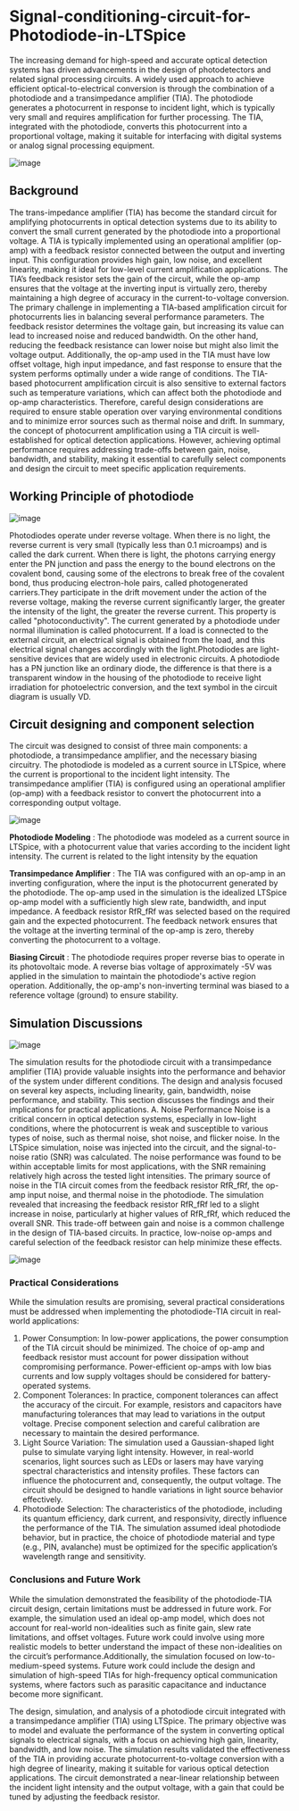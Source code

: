 # Signal-conditioning-circuit-for-Photodiode-in-LTSpice
The increasing demand for high-speed and accurate optical detection systems has driven advancements in the design of photodetectors and related signal processing circuits. A widely used approach to achieve efficient optical-to-electrical conversion is through the combination of a photodiode and a transimpedance amplifier (TIA). The photodiode generates a photocurrent in response to incident light, which is typically very small and requires amplification for further processing. The TIA, integrated with the photodiode, converts this photocurrent into a proportional voltage, making it suitable for interfacing with digital systems or analog signal processing equipment.


![image](https://github.com/user-attachments/assets/8421d0d3-29e7-4c56-8e51-9c6601085bec)




## Background
The trans-impedance amplifier (TIA) has become the standard circuit for amplifying photocurrents in optical detection systems due to its ability to convert the small current generated by the photodiode into a proportional voltage. A TIA is typically implemented using an operational amplifier (op-amp) with a feedback resistor connected between the output and inverting input. This configuration provides high gain, low noise, and excellent linearity, making it ideal for low-level current amplification applications. The TIA’s feedback resistor sets the gain of the circuit, while the op-amp ensures that the voltage at the inverting input is virtually zero, thereby maintaining a high degree of accuracy in the current-to-voltage conversion.
The primary challenge in implementing a TIA-based amplification circuit for photocurrents lies in balancing several performance parameters. The feedback resistor determines the voltage gain, but increasing its value can lead to increased noise and reduced bandwidth. On the other hand, reducing the feedback resistance can lower noise but might also limit the voltage output. Additionally, the op-amp used in the TIA must have low offset voltage, high input impedance, and fast response to ensure that the system performs optimally under a wide range of conditions.
The TIA-based photocurrent amplification circuit is also sensitive to external factors such as temperature variations, which can affect both the photodiode and op-amp characteristics. Therefore, careful design considerations are required to ensure stable operation over varying environmental conditions and to minimize error sources such as thermal noise and drift.
In summary, the concept of photocurrent amplification using a TIA circuit is well-established for optical detection applications. However, achieving optimal performance requires addressing trade-offs between gain, noise, bandwidth, and stability, making it essential to carefully select components and design the circuit to meet specific application requirements.


## Working Principle of photodiode

![image](https://github.com/user-attachments/assets/e62f202a-0d04-43bf-a38b-997fbf563ac5)

Photodiodes operate under reverse voltage. When there is no light, the reverse current is very small (typically less than 0.1 microamps) and is called the dark current. When there is light, the photons carrying energy enter the PN junction and pass the energy to the bound electrons on the covalent bond, causing some of the electrons to break free of the covalent bond, thus producing electron-hole pairs, called photogenerated carriers.They participate in the drift movement under the action of the reverse voltage, making the reverse current significantly larger, the greater the intensity of the light, the greater the reverse current. This property is called "photoconductivity". The current generated by a photodiode under normal illumination is called photocurrent. If a load is connected to the external circuit, an electrical signal is obtained from the load, and this electrical signal changes accordingly with the light.Photodiodes are light-sensitive devices that are widely used in electronic circuits. A photodiode has a PN junction like an ordinary diode, the difference is that there is a transparent window in the housing of the photodiode to receive light irradiation for photoelectric conversion, and the text symbol in the circuit diagram is usually VD.

## Circuit designing and component selection

The circuit was designed to consist of three main components: a photodiode, a transimpedance amplifier, and the necessary biasing circuitry. The photodiode is modeled as a current source in LTSpice, where the current is proportional to the incident light intensity. The transimpedance amplifier (TIA) is configured using an operational amplifier (op-amp) with a feedback resistor to convert the photocurrent into a corresponding output voltage.

![image](https://github.com/user-attachments/assets/10a0c3b2-9d3e-4278-a87d-adc5b4b35182)

**Photodiode Modeling** : The photodiode was modeled as a current source in LTSpice, with a photocurrent value that varies according to the incident light intensity. The current is related to the light intensity by the equation

 **Transimpedance Amplifier** : The TIA was configured with an op-amp in an inverting configuration, where the input is the photocurrent generated by the photodiode. The op-amp used in the simulation is the idealized LTSpice op-amp model with a sufficiently high slew rate, bandwidth, and input impedance. A feedback resistor RfR_fRf was selected based on the required gain and the expected photocurrent. The feedback network ensures that the voltage at the inverting terminal of the op-amp is zero, thereby converting the photocurrent to a voltage.
 
**Biasing Circuit** : The photodiode requires proper reverse bias to operate in its photovoltaic mode. A reverse bias voltage of approximately -5V was applied in the simulation to maintain the photodiode's active region operation. Additionally, the op-amp's non-inverting terminal was biased to a reference voltage (ground) to ensure stability.


## Simulation Discussions

![image](https://github.com/user-attachments/assets/d8c9408b-9835-48bf-afbb-e59aa8b7cb65)

The simulation results for the photodiode circuit with a transimpedance amplifier (TIA) provide valuable insights into the performance and behavior of the system under different conditions. The design and analysis focused on several key aspects, including linearity, gain, bandwidth, noise performance, and stability. This section discusses the findings and their implications for practical applications.
A. Noise Performance
Noise is a critical concern in optical detection systems, especially in low-light conditions, where the photocurrent is weak and susceptible to various types of noise, such as thermal noise, shot noise, and flicker noise. In the LTSpice simulation, noise was injected into the circuit, and the signal-to-noise ratio (SNR) was calculated. The noise performance was found to be within acceptable limits for most applications, with the SNR remaining relatively high across the tested light intensities.
The primary source of noise in the TIA circuit comes from the feedback resistor RfR_fRf, the op-amp input noise, and thermal noise in the photodiode. The simulation revealed that increasing the feedback resistor RfR_fRf led to a slight increase in noise, particularly at higher values of RfR_fRf, which reduced the overall SNR. This trade-off between gain and noise is a common challenge in the design of TIA-based circuits. In practice, low-noise op-amps and careful selection of the feedback resistor can help minimize these effects.

![image](https://github.com/user-attachments/assets/6aa1d0f7-ad70-44aa-84fe-aacda46b7b4c)


### Practical Considerations

While the simulation results are promising, several practical considerations must be addressed when implementing the photodiode-TIA circuit in real-world applications:
1.	Power Consumption: In low-power applications, the power consumption of the TIA circuit should be minimized. The choice of op-amp and feedback resistor must account for power dissipation without compromising performance. Power-efficient op-amps with low bias currents and low supply voltages should be considered for battery-operated systems.
2.	Component Tolerances: In practice, component tolerances can affect the accuracy of the circuit. For example, resistors and capacitors have manufacturing tolerances that may lead to variations in the output voltage. Precise component selection and careful calibration are necessary to maintain the desired performance.
3.	Light Source Variation: The simulation used a Gaussian-shaped light pulse to simulate varying light intensity. However, in real-world scenarios, light sources such as LEDs or lasers may have varying spectral characteristics and intensity profiles. These factors can influence the photocurrent and, consequently, the output voltage. The circuit should be designed to handle variations in light source behavior effectively.
4.	Photodiode Selection: The characteristics of the photodiode, including its quantum efficiency, dark current, and responsivity, directly influence the performance of the TIA. The simulation assumed ideal photodiode behavior, but in practice, the choice of photodiode material and type (e.g., PIN, avalanche) must be optimized for the specific application’s wavelength range and sensitivity.

### Conclusions and Future Work

While the simulation demonstrated the feasibility of the photodiode-TIA circuit design, certain limitations must be addressed in future work. For example, the simulation used an ideal op-amp model, which does not account for real-world non-idealities such as finite gain, slew rate limitations, and offset voltages. Future work could involve using more realistic models to better understand the impact of these non-idealities on the circuit’s performance.Additionally, the simulation focused on low-to-medium-speed systems. Future work could include the design and simulation of high-speed TIAs for high-frequency optical communication systems, where factors such as parasitic capacitance and inductance become more significant.

The design, simulation, and analysis of a photodiode circuit integrated with a transimpedance amplifier (TIA) using LTSpice. The primary objective was to model and evaluate the performance of the system in converting optical signals to electrical signals, with a focus on achieving high gain, linearity, bandwidth, and low noise. The simulation results validated the effectiveness of the TIA in providing accurate photocurrent-to-voltage conversion with a high degree of linearity, making it suitable for various optical detection applications.
The circuit demonstrated a near-linear relationship between the incident light intensity and the output voltage, with a gain that could be tuned by adjusting the feedback resistor.


